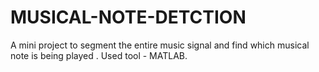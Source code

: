 # MUSICAL-NOTE-DETCTION

A mini project to segment the entire music signal and find which musical note is being played .
Used tool - MATLAB.
